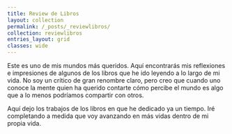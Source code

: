 ```yaml
---
title: Review de Libros
layout: collection
permalink: /_posts/_reviewlibros/
collection: reviewlibros
entries_layout: grid
classes: wide
---
```


Este es uno de mis mundos más queridos. Aquí encontrarás mis reflexiones e impresiones de algunos de los libros que he ido leyendo a lo largo de mi vida. No soy un crítico de gran renombre claro, pero creo que cuando uno conoce la mente quien ha querido contarte cómo percibe el mundo es algo que a lo menos podríamos compartir con otros. 

Aquí dejo los trabajos de los libros en que he dedicado ya un tiempo. Iré completando a medida que voy avanzando en más vidas dentro de mi propia vida.